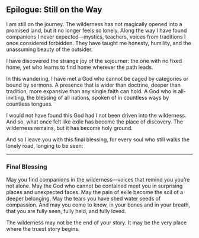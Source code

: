## Epilogue: Still on the Way

I am still on the journey. The wilderness has not magically opened into a promised land, but it no longer feels so lonely. Along the way I have found companions I never expected—mystics, teachers, voices from traditions I once considered forbidden. They have taught me honesty, humility, and the unassuming beauty of the outsider.

I have discovered the strange joy of the sojourner: the one with no fixed home, yet who learns to find home wherever the path leads.

In this wandering, I have met a God who cannot be caged by categories or bound by sermons. A presence that is wider than doctrine, deeper than tradition, more expansive than any single faith can hold. A God who is all-inviting, the blessing of all nations, spoken of in countless ways by countless tongues.

I would not have found this God had I not been driven into the wilderness. And so, what once felt like exile has become the place of discovery. The wilderness remains, but it has become holy ground.

And so I leave you with this final blessing, for every soul who still walks the lonely road, longing to be seen:

---

### Final Blessing

May you find companions in the wilderness—voices that remind you you’re not alone.
May the God who cannot be contained meet you in surprising places and unexpected faces.
May the pain of exile become the soil of a deeper belonging.
May the tears you have shed water seeds of compassion.
And may you come to know, in your bones and in your breath,
that you are fully seen, fully held, and fully loved.

The wilderness may not be the end of your story.
It may be the very place where the truest story begins.

